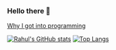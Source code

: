 ### Hello there 👋

[Why I got into programming](https://www.youtube.com/watch?v=dQw4w9WgXcQ)

[![Rahul's GitHub stats](https://github-readme-stats.vercel.app/api?username=skarfie123&count_private=true&show_icons=true&theme=algolia&hide_border=true&hide_rank=true)](https://github.com/anuraghazra/github-readme-stats)
[![Top Langs](https://github-readme-stats.vercel.app/api/top-langs/?username=skarfie123&hide=jupyter%20notebook&theme=algolia&layout=compact&langs_count=8&hide_border=true)](https://github.com/anuraghazra/github-readme-stats)


<!--
**skarfie123/skarfie123** is a ✨ _special_ ✨ repository because its `README.md` (this file) appears on your GitHub profile.

Here are some ideas to get you started:

- 🔭 I’m currently working on ...
- 🌱 I’m currently learning ...
- 👯 I’m looking to collaborate on ...
- 🤔 I’m looking for help with ...
- 💬 Ask me about ...
- 📫 How to reach me: ...
- 😄 Pronouns: ...
- ⚡ Fun fact: ...
-->
